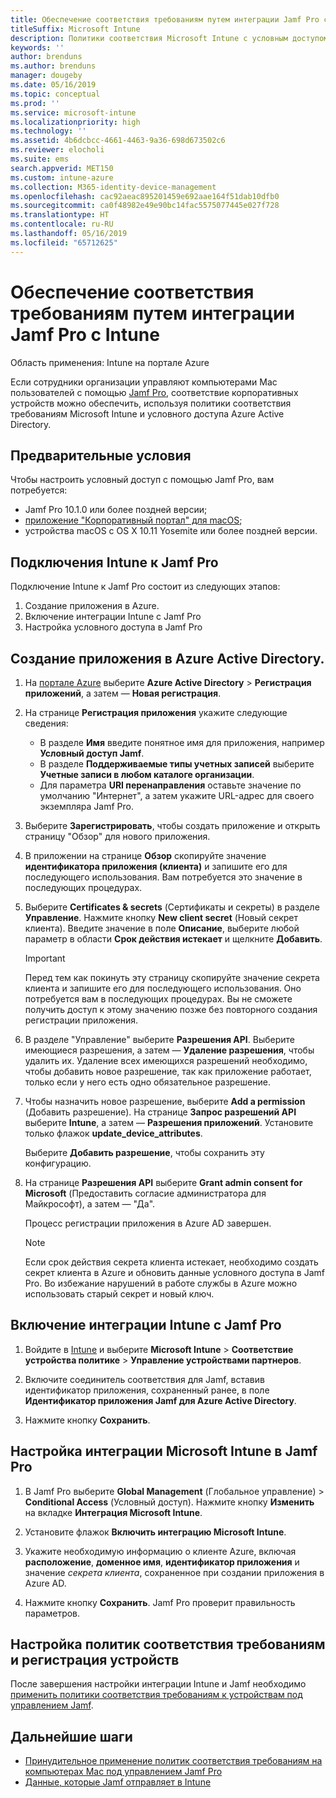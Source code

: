 ```yaml
---
title: Обеспечение соответствия требованиям путем интеграции Jamf Pro c Microsoft Intune
titleSuffix: Microsoft Intune
description: Политики соответствия Microsoft Intune с условным доступом Azure Active Directory можно использовать для защиты управляемых устройств Jamf.
keywords: ''
author: brenduns
ms.author: brenduns
manager: dougeby
ms.date: 05/16/2019
ms.topic: conceptual
ms.prod: ''
ms.service: microsoft-intune
ms.localizationpriority: high
ms.technology: ''
ms.assetid: 4b6dcbcc-4661-4463-9a36-698d673502c6
ms.reviewer: elocholi
ms.suite: ems
search.appverid: MET150
ms.custom: intune-azure
ms.collection: M365-identity-device-management
ms.openlocfilehash: cac92aeac895201459e692aae164f51dab10dfb0
ms.sourcegitcommit: ca0f48982e49e90bc14fac5575077445e027f728
ms.translationtype: HT
ms.contentlocale: ru-RU
ms.lasthandoff: 05/16/2019
ms.locfileid: "65712625"
---
```

# <a name="integrate-jamf-pro-with-intune-for-compliance"></a>Обеспечение соответствия требованиям путем интеграции Jamf Pro c Intune

Область применения: Intune на портале Azure

Если сотрудники организации управляют компьютерами Mac пользователей с помощью [Jamf Pro](https://www.jamf.com), соответствие корпоративных устройств можно обеспечить, используя политики соответствия требованиям Microsoft Intune и условного доступа Azure Active Directory.

## <a name="prerequisites"></a>Предварительные условия

Чтобы настроить условный доступ с помощью Jamf Pro, вам потребуется:

- Jamf Pro 10.1.0 или более поздней версии;
- [приложение "Корпоративный портал" для macOS](https://aka.ms/macoscompanyportal);
- устройства macOS с OS X 10.11 Yosemite или более поздней версии.

## <a name="connecting-intune-to-jamf-pro"></a>Подключения Intune к Jamf Pro

Подключение Intune к Jamf Pro состоит из следующих этапов:

1. Создание приложения в Azure.
2. Включение интеграции Intune с Jamf Pro
3. Настройка условного доступа в Jamf Pro

## <a name="create-an-application-in-azure-active-directory"></a>Создание приложения в Azure Active Directory.

1. На [портале Azure](https://portal.azure.com) выберите **Azure Active Directory** > **Регистрация приложений**, а затем — **Новая регистрация**. 

2. На странице **Регистрация приложения** укажите следующие сведения:
   - В разделе **Имя** введите понятное имя для приложения, например **Условный доступ Jamf**.
   - В разделе **Поддерживаемые типы учетных записей** выберите **Учетные записи в любом каталоге организации**. 
   - Для параметра **URI перенаправления** оставьте значение по умолчанию "Интернет", а затем укажите URL-адрес для своего экземпляра Jamf Pro.  

3. Выберите **Зарегистрировать**, чтобы создать приложение и открыть страницу "Обзор" для нового приложения.  

4. В приложении на странице **Обзор** скопируйте значение **идентификатора приложения (клиента)** и запишите его для последующего использования. Вам потребуется это значение в последующих процедурах.  

5. Выберите **Certificates & secrets** (Сертификаты и секреты) в разделе **Управление**. Нажмите кнопку **New client secret** (Новый секрет клиента). Введите значение в поле **Описание**, выберите любой параметр в области **Срок действия истекает** и щелкните **Добавить**.

   > [!IMPORTANT]  
   > Перед тем как покинуть эту страницу скопируйте значение секрета клиента и запишите его для последующего использования. Оно потребуется вам в последующих процедурах. Вы не сможете получить доступ к этому значению позже без повторного создания регистрации приложения.  

6. В разделе "Управление" выберите **Разрешения API**.  Выберите имеющиеся разрешения, а затем — **Удаление разрешения**, чтобы удалить их. Удаление всех имеющихся разрешений необходимо, чтобы добавить новое разрешение, так как приложение работает, только если у него есть одно обязательное разрешение.  

7. Чтобы назначить новое разрешение, выберите **Add a permission** (Добавить разрешение). На странице **Запрос разрешений API** выберите **Intune**, а затем — **Разрешения приложений**. Установите только флажок **update_device_attributes**.  

   Выберите **Добавить разрешение**, чтобы сохранить эту конфигурацию.  

8. На странице **Разрешения API** выберите **Grant admin consent for Microsoft** (Предоставить согласие администратора для Майкрософт), а затем — "Да".  

   Процесс регистрации приложения в Azure AD завершен.


    > [!NOTE]
    > Если срок действия секрета клиента истекает, необходимо создать секрет клиента в Azure и обновить данные условного доступа в Jamf Pro. Во избежание нарушений в работе службы в Azure можно использовать старый секрет и новый ключ.

## <a name="enable-intune-to-integrate-with-jamf-pro"></a>Включение интеграции Intune с Jamf Pro

1. Войдите в [Intune](https://go.microsoft.com/fwlink/?linkid=20909) и выберите **Microsoft Intune** > **Соответствие устройства политике** > **Управление устройствами партнеров**.

2. Включите соединитель соответствия для Jamf, вставив идентификатор приложения, сохраненный ранее, в поле **Идентификатор приложения Jamf для Azure Active Directory**.

3. Нажмите кнопку **Сохранить**.

## <a name="configure-microsoft-intune-integration-in-jamf-pro"></a>Настройка интеграции Microsoft Intune в Jamf Pro

1. В Jamf Pro выберите **Global Management** (Глобальное управление)  > **Conditional Access** (Условный доступ). Нажмите кнопку **Изменить** на вкладке **Интеграция Microsoft Intune**.

2. Установите флажок **Включить интеграцию Microsoft Intune**.

3. Укажите необходимую информацию о клиенте Azure, включая **расположение**, **доменное имя**, **идентификатор приложения** и значение *секрета клиента*, сохраненное при создании приложения в Azure AD.  

4. Нажмите кнопку **Сохранить**. Jamf Pro проверит правильность параметров.

## <a name="set-up-compliance-policies-and-register-devices"></a>Настройка политик соответствия требованиям и регистрация устройств

После завершения настройки интеграции Intune и Jamf необходимо [применить политики соответствия требованиям к устройствам под управлением Jamf](conditional-access-assign-jamf.md).



## <a name="next-steps"></a>Дальнейшие шаги

- [Принудительное применение политик соответствия требованиям на компьютерах Mac под управлением Jamf Pro](conditional-access-assign-jamf.md)
- [Данные, которые Jamf отправляет в Intune](data-jamf-sends-to-intune.md)
